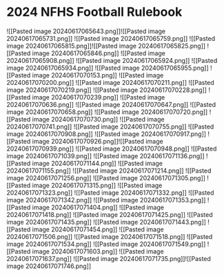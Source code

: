 # 2024 NFHS Football Rulebook
![[Pasted image 20240617065643.png]]![[Pasted image 20240617065731.png]]
![[Pasted image 20240617065759.png]]
![[Pasted image 20240617065815.png]]![[Pasted image 20240617065825.png]]
![[Pasted image 20240617065846.png]]
![[Pasted image 20240617065908.png]]
![[Pasted image 20240617065924.png]]
![[Pasted image 20240617065934.png]]
![[Pasted image 20240617065955.png]]
![[Pasted image 20240617070153.png]]
![[Pasted image 20240617070200.png]]
![[Pasted image 20240617070211.png]]
![[Pasted image 20240617070219.png]]
![[Pasted image 20240617070228.png]]
![[Pasted image 20240617070239.png]]
![[Pasted image 20240617070636.png]]
![[Pasted image 20240617070647.png]]
![[Pasted image 20240617070658.png]]
![[Pasted image 20240617070720.png]]
![[Pasted image 20240617070730.png]]
![[Pasted image 20240617070741.png]]
![[Pasted image 20240617070755.png]]
![[Pasted image 20240617070908.png]]
![[Pasted image 20240617070917.png]]
![[Pasted image 20240617070926.png]]![[Pasted image 20240617070939.png]]
![[Pasted image 20240617070948.png]]
![[Pasted image 20240617071039.png]]
![[Pasted image 20240617071136.png]]
![[Pasted image 20240617071144.png]]
![[Pasted image 20240617071155.png]]
![[Pasted image 20240617071214.png]]
![[Pasted image 20240617071256.png]]
![[Pasted image 20240617071305.png]]
![[Pasted image 20240617071315.png]]
![[Pasted image 20240617071323.png]]
![[Pasted image 20240617071332.png]]
![[Pasted image 20240617071342.png]]
![[Pasted image 20240617071353.png]]
![[Pasted image 20240617071404.png]]
![[Pasted image 20240617071418.png]]
![[Pasted image 20240617071425.png]]
![[Pasted image 20240617071435.png]]
![[Pasted image 20240617071443.png]]
![[Pasted image 20240617071454.png]]
![[Pasted image 20240617071506.png]]
![[Pasted image 20240617071518.png]]
![[Pasted image 20240617071534.png]]
![[Pasted image 20240617071549.png]]
![[Pasted image 20240617071603.png]]
![[Pasted image 20240617071637.png]]
![[Pasted image 20240617071735.png]]![[Pasted image 20240617071746.png]]